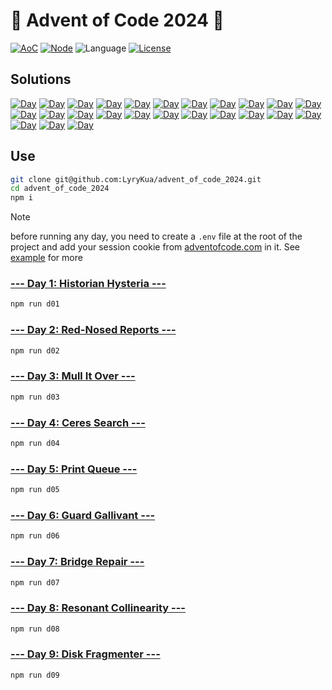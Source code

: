 # 🎄 Advent of Code 2024 🎄
[![AoC][aoc-badge]][aoc]
[![Node][node-badge]][node]
![Language][language-badge]
[![License][license-badge]][license]

[aoc-badge]: https://badgen.net/badge/AoC/2024/blue
[aoc]: https://adventofcode.com/2024
[node-badge]: https://badgen.net/badge/Node/v20.10.0+/green
[node]: https://nodejs.org/en/download/
[language-badge]: https://badgen.net/badge/Language/JavaScript/yellow
[license-badge]: https://badgen.net/github/license/LyryKua/advent_of_code_2024
[license]: ./LICENSE

## Solutions

[//]: # (https://badgen.net/badge/XX/%E2%98%85%E2%98%86/yellow)
[![Day](https://badgen.net/badge/01/%E2%98%85%E2%98%85/green)](./d01)
[![Day](https://badgen.net/badge/02/%E2%98%85%E2%98%85/green)](./d02)
[![Day](https://badgen.net/badge/03/%E2%98%85%E2%98%85/green)](./d03)
[![Day](https://badgen.net/badge/04/%E2%98%85%E2%98%85/green)](./d04)
[![Day](https://badgen.net/badge/05/%E2%98%85%E2%98%85/green)](./d05)
[![Day](https://badgen.net/badge/06/%E2%98%85%E2%98%85/green)](./d06)
[![Day](https://badgen.net/badge/07/%E2%98%85%E2%98%85/green)](./d07)
[![Day](https://badgen.net/badge/08/%E2%98%85%E2%98%85/green)](./d08)
[![Day](https://badgen.net/badge/09/%E2%98%85%E2%98%85/green)](./d09)
[![Day](https://badgen.net/badge/10/%E2%98%86%E2%98%86/gray)](./d10)
[![Day](https://badgen.net/badge/11/%E2%98%86%E2%98%86/gray)](./d11)
[![Day](https://badgen.net/badge/12/%E2%98%86%E2%98%86/gray)](./d12)
[![Day](https://badgen.net/badge/13/%E2%98%86%E2%98%86/gray)](./d13)
[![Day](https://badgen.net/badge/14/%E2%98%86%E2%98%86/gray)](./d14)
[![Day](https://badgen.net/badge/15/%E2%98%86%E2%98%86/gray)](./d15)
[![Day](https://badgen.net/badge/16/%E2%98%86%E2%98%86/gray)](./d16)
[![Day](https://badgen.net/badge/17/%E2%98%86%E2%98%86/gray)](./d17)
[![Day](https://badgen.net/badge/18/%E2%98%86%E2%98%86/gray)](./d18)
[![Day](https://badgen.net/badge/19/%E2%98%86%E2%98%86/gray)](./d19)
[![Day](https://badgen.net/badge/20/%E2%98%86%E2%98%86/gray)](./d20)
[![Day](https://badgen.net/badge/21/%E2%98%86%E2%98%86/gray)](./d21)
[![Day](https://badgen.net/badge/22/%E2%98%86%E2%98%86/gray)](./d22)
[![Day](https://badgen.net/badge/23/%E2%98%86%E2%98%86/gray)](./d23)
[![Day](https://badgen.net/badge/24/%E2%98%86%E2%98%86/gray)](./d24)
[![Day](https://badgen.net/badge/25/%E2%98%86%E2%98%86/gray)](./d25)

## Use
```bash
git clone git@github.com:LyryKua/advent_of_code_2024.git
cd advent_of_code_2024
npm i
```

> [!NOTE]
> before running any day, you need to create a `.env` file at the root of the project and add your session cookie from
> [adventofcode.com](https://adventofcode.com/2024) in it. See [example](./.env.example) for more

### [--- Day 1: Historian Hysteria ---](https://adventofcode.com/2024/day/1)

```bash
npm run d01
```

### [--- Day 2: Red-Nosed Reports ---](https://adventofcode.com/2024/day/2)

```bash
npm run d02
```

### [--- Day 3: Mull It Over ---](https://adventofcode.com/2024/day/3)

```bash
npm run d03
```

### [--- Day 4: Ceres Search ---](https://adventofcode.com/2024/day/4)

```bash
npm run d04
```

### [--- Day 5: Print Queue ---](https://adventofcode.com/2024/day/5)

```bash
npm run d05
```

### [--- Day 6: Guard Gallivant ---](https://adventofcode.com/2024/day/6)

```bash
npm run d06
```

### [--- Day 7: Bridge Repair ---](https://adventofcode.com/2024/day/7)

```bash
npm run d07
```

### [--- Day 8: Resonant Collinearity ---](https://adventofcode.com/2024/day/8)

```bash
npm run d08
```

### [--- Day 9: Disk Fragmenter ---](https://adventofcode.com/2024/day/9)

```bash
npm run d09
```
